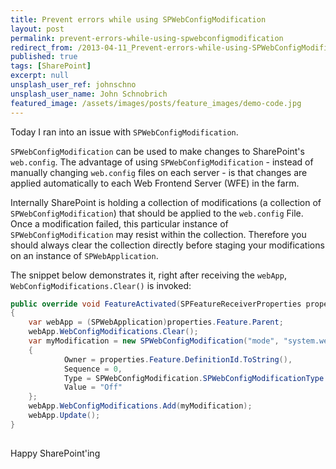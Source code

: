 ```yaml
---
title: Prevent errors while using SPWebConfigModification
layout: post
permalink: prevent-errors-while-using-spwebconfigmodification
redirect_from: /2013-04-11_Prevent-errors-while-using-SPWebConfigModification-75eaccc41531
published: true
tags: [SharePoint]
excerpt: null
unsplash_user_ref: johnschno
unsplash_user_name: John Schnobrich
featured_image: /assets/images/posts/feature_images/demo-code.jpg
---
```


Today I ran into an issue with `SPWebConfigModification`.

`SPWebConfigModification` can be used to make changes to SharePoint's `web.config`. The advantage of using `SPWebConfigModification` - instead of manually changing `web.config` files on each server - is that changes are applied automatically to each Web Frontend Server (WFE) in the farm.

Internally SharePoint is holding a collection of modifications (a collection of `SPWebConfigModification`) that should be applied to the `web.config` File. Once a modification failed, this particular instance of `SPWebConfigModification` may resist within the collection. Therefore you should always clear the collection directly before staging your modifications on an instance of `SPWebApplication`.

The snippet below demonstrates it, right after receiving the `webApp`, `WebConfigModifications.Clear()` is invoked:

```csharp
public override void FeatureActivated(SPFeatureReceiverProperties properties)
{
    var webApp = (SPWebApplication)properties.Feature.Parent;
    webApp.WebConfigModifications.Clear();
    var myModification = new SPWebConfigModification("mode", "system.web/customErrors")
    {
            Owner = properties.Feature.DefinitionId.ToString(),
            Sequence = 0,
            Type = SPWebConfigModification.SPWebConfigModificationType.EnsureAttribute,
            Value = "Off"
    };
    webApp.WebConfigModifications.Add(myModification);
    webApp.Update();
}
 
```

Happy SharePoint'ing


